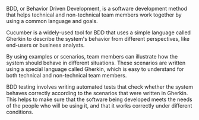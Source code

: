 BDD, or Behavior Driven Development, is a software development method that helps technical and non-technical team members work together by using a common language and goals. 

Cucumber is a widely-used tool for BDD that uses a simple language called Gherkin to describe the system's behavior from different perspectives, like end-users or business analysts.

By using examples or scenarios, team members can illustrate how the system should behave in different situations. 
These scenarios are written using a special language called Gherkin, which is easy to understand for both technical and non-technical team members.

BDD testing involves writing automated tests that check whether the system behaves correctly according to the scenarios that were written in Gherkin. This helps to make sure that the software being developed meets the needs of the people who will be using it, and that it works correctly under different conditions.